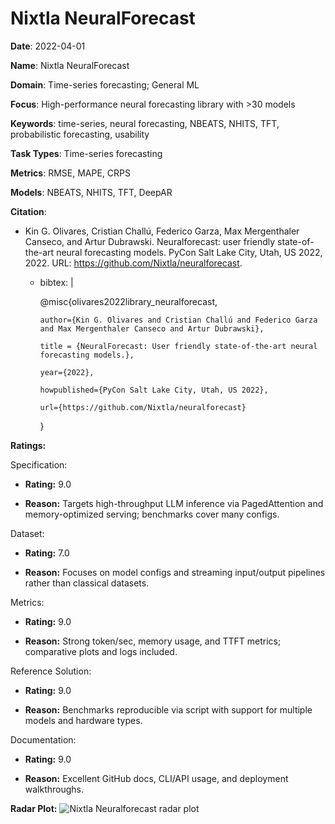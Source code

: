 # Nixtla NeuralForecast


**Date**: 2022-04-01


**Name**: Nixtla NeuralForecast


**Domain**: Time-series forecasting; General ML


**Focus**: High-performance neural forecasting library with >30 models


**Keywords**: time-series, neural forecasting, NBEATS, NHITS, TFT, probabilistic forecasting, usability


**Task Types**: Time-series forecasting


**Metrics**: RMSE, MAPE, CRPS


**Models**: NBEATS, NHITS, TFT, DeepAR


**Citation**:


- Kin G. Olivares, Cristian Challú, Federico Garza, Max Mergenthaler Canseco, and Artur Dubrawski. Neuralforecast: user friendly state-of-the-art neural forecasting models. PyCon Salt Lake City, Utah, US 2022, 2022. URL: https://github.com/Nixtla/neuralforecast.

  - bibtex: |

      @misc{olivares2022library_neuralforecast,

        author={Kin G. Olivares and Cristian Challú and Federico Garza and Max Mergenthaler Canseco and Artur Dubrawski},

        title = {NeuralForecast: User friendly state-of-the-art neural forecasting models.},

        year={2022},

        howpublished={PyCon Salt Lake City, Utah, US 2022},

        url={https://github.com/Nixtla/neuralforecast}

      }



**Ratings:**


Specification:


  - **Rating:** 9.0


  - **Reason:** Targets high-throughput LLM inference via PagedAttention and memory-optimized serving; benchmarks cover many configs.


Dataset:


  - **Rating:** 7.0


  - **Reason:** Focuses on model configs and streaming input/output pipelines rather than classical datasets.


Metrics:


  - **Rating:** 9.0


  - **Reason:** Strong token/sec, memory usage, and TTFT metrics; comparative plots and logs included.


Reference Solution:


  - **Rating:** 9.0


  - **Reason:** Benchmarks reproducible via script with support for multiple models and hardware types.


Documentation:


  - **Rating:** 9.0


  - **Reason:** Excellent GitHub docs, CLI/API usage, and deployment walkthroughs.


**Radar Plot:**
 ![Nixtla Neuralforecast radar plot](../../tex/images/nixtla_neuralforecast_radar.png)